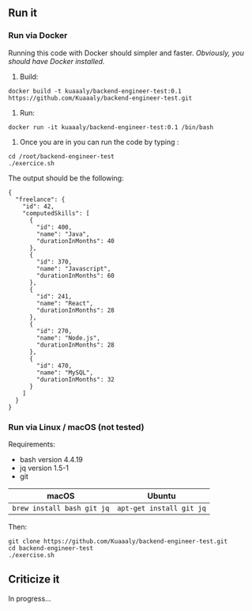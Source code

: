 ## Run it

### Run via Docker
Running this code with Docker should simpler and faster. _Obviously, you should have Docker installed._
1. Build:
```
docker build -t kuaaaly/backend-engineer-test:0.1 https://github.com/Kuaaaly/backend-engineer-test.git
```
1. Run:
```
docker run -it kuaaaly/backend-engineer-test:0.1 /bin/bash
```
1. Once you are in you can run the code by typing :
```
cd /root/backend-engineer-test
./exercice.sh
```
The output should be the following:
```
{
  "freelance": {
    "id": 42,
    "computedSkills": [
      {
        "id": 400,
        "name": "Java",
        "durationInMonths": 40
      },
      {
        "id": 370,
        "name": "Javascript",
        "durationInMonths": 60
      },
      {
        "id": 241,
        "name": "React",
        "durationInMonths": 28
      },
      {
        "id": 270,
        "name": "Node.js",
        "durationInMonths": 28
      },
      {
        "id": 470,
        "name": "MySQL",
        "durationInMonths": 32
      }
    ]
  }
}
```

### Run via Linux / macOS (not tested)
Requirements:
- bash version 4.4.19
- jq version 1.5-1
- git


| macOS | Ubuntu |
|---|---|
| `brew install bash git jq` | `apt-get install git jq` |

Then:
```
git clone https://github.com/Kuaaaly/backend-engineer-test.git
cd backend-engineer-test
./exercise.sh
```

## Criticize it

In progress...
